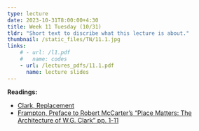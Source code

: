 ```yaml
---
type: lecture
date: 2023-10-31T8:00:00+4:30
title: Week 11 Tuesday (10/31)
tldr: "Short text to discribe what this lecture is about."
thumbnail: /static_files/TN/11.1.jpg
links: 
    # - url: /l1.pdf
    #   name: codes
    - url: /lectures_pdfs/11.1.pdf
      name: lecture slides
---
```

**Readings:**
- [Clark, Replacement](/readings_pdfs/week2/TH/r1.pdf)
- [Frampton, Preface to Robert McCarter’s “Place Matters: The Architecture of W.G. Clark” pp. 1-11](/readings_pdfs/week2/TH/r2.pdf)



